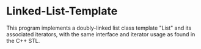 # Linked-List-Template
This program implements a doubly-linked list class template "List" and its associated iterators, with the same interface and iterator usage as found in the C++ STL.
